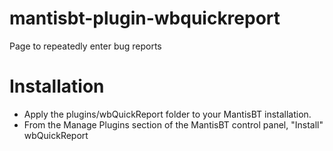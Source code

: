 mantisbt-plugin-wbquickreport
==============================

Page to repeatedly enter bug reports

Installation
==============================

 - Apply the plugins/wbQuickReport folder to your MantisBT installation.
 - From the Manage Plugins section of the MantisBT control panel, "Install" wbQuickReport
